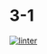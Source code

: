 # 3-1
 [![linter](https://github.com/Mateo=Ugarte/3-1/workflows/linter/badge.svg)](https://github.com/marketplace/actions/super-linter)
